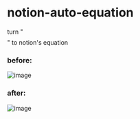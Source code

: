 # notion-auto-equation
turn "$$ $$" to notion's equation
### before:
![image](https://github.com/user-attachments/assets/4a4321b3-0dac-470c-9ad6-037e0d3cf0a4)
### after:
![image](https://cdn.discordapp.com/attachments/1177207022152855574/1290625431636148254/2024-10-01_18.44.25.png?ex=66fd2419&is=66fbd299&hm=ab9d884fe4e805c176e1f9a8a405804d1ca6d2153de5f65b517dd03c90532d4f&)
